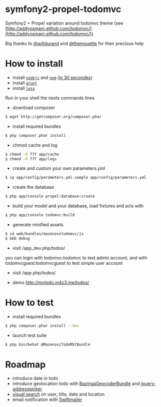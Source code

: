symfony2-propel-todomvc
=======================

Symfony2 + Propel variation around todomvc theme (see [http://addyosmani.github.com/todomvc/](http://addyosmani.github.com/todomvc/))

Big thanks to [@willdurand](https://github.com/willdurand) and [@themouette](https://github.com/themouette) for their precious help

# How to install

* install [`nodejs`](http://nodejs.org/) and [`npm`](https://npmjs.org/) ([in 30 secondes](https://gist.github.com/579814#file_node_and_npm_in_30_seconds.sh))
* install [`grunt`](https://github.com/backbone-boilerplate/grunt-bbb#getting-started)
* install [`less`](https://github.com/phiamo/MopaBootstrapBundle/blob/master/Resources/doc/less-installation.md)

Run in your shell the nexts commands lines

* download composer

``` bash
$ wget http://getcomposer.org/composer.phar
```

* install required bundles

``` bash
$ php composer.phar install
```

* chmod cache and log

``` bash
$ chmod -R 777 app/cache
$ chmod -R 777 app/logs
```

* create and custom your own parameters.yml

``` bash
$ cp app/config/parameters.yml.sample app/config/parameters.yml
```

* create the database 

``` bash
$ php app/console propel:database:create
```

* build your model and your database, load fixtures and acls with

``` bash
$ php app/console todomvc:build
```

* generate minified assets

``` bash
$ cd web/bundles/mazenovitodomvc/js
$ bbb debug
```

* visit /app_dev.php/todos/

you can login with todomvc:todomvc to test admin account, and with todomvcguest:todomvcguest to test simple user account

* visit /app.php/todos/

* demo http://mytodo.m4z3.me/todos/

# How to test

* install required bundles

``` bash
$ php composer.phar install --dev
```

* launch test suite

``` bash
$ php bin/behat @MazenoviTodoMVCBundle
```

# Roadmap

* introduce date in todo
* introduce geolocation todo with [BazingaGeocoderBundle](https://github.com/willdurand/BazingaGeocoderBundle) and [jquery-addresspicker](git://github.com/sgruhier/jquery-addresspicker.git)
* [visual search](http://documentcloud.github.com/visualsearch/) on user, title, date and location
* email notification with [Swiftmailer](https://github.com/symfony/SwiftmailerBundle)